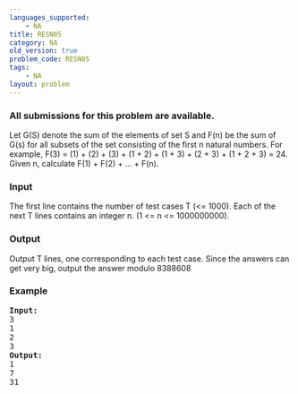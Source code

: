 ```yaml
---
languages_supported:
    - NA
title: RESN05
category: NA
old_version: true
problem_code: RESN05
tags:
    - NA
layout: problem
---
```

###  All submissions for this problem are available. 

Let G(S) denote the sum of the elements of set S and F(n) be the sum of G(s) for all subsets of the set consisting of the first n natural numbers. For example, F(3) = (1) + (2) + (3) + (1 + 2) + (1 + 3) + (2 + 3) + (1 + 2 + 3) = 24. Given n, calculate F(1) + F(2) + ... + F(n).

### Input

The first line contains the number of test cases T (&lt;= 1000). Each of the next T lines contains an integer n. (1 &lt;= n &lt;= 1000000000).

### Output

Output T lines, one corresponding to each test case. Since the answers can get very big, output the answer modulo 8388608

### Example

<pre>
<b>Input:</b>
3
1
2
3
<b>Output:</b>
1
7
31
</pre>